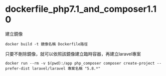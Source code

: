 # dockerfile_php7.1_and_composer1.10
建立鏡像
```
docker build -t 鏡像名稱 Dockerfile路徑
```

只要不刪除鏡像，就可以依照該鏡像建立臨時容器，再建立laravel專案
```
docker run --rm -v $(pwd):/app php_composer composer create-project --prefer-dist laravel/laravel 專案名稱 "5.8.*"
```
